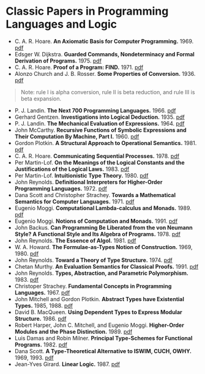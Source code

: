 # Classic Papers in Programming Languages and Logic

*   C. A. R. Hoare. **An Axiomatic Basis for Computer Programming.** 1969. [pdf][Hoare69.pdf]
*   Edsger W. Dijkstra. **Guarded Commands, Nondeterminacy and Formal Derivation of Programs.** 1975. [pdf][Dijkstra75.pdf]
*   C. A. R. Hoare. **Proof of a Program: FIND.** 1971. [pdf][Hoare71.pdf]
*   Alonzo Church and J. B. Rosser. **Some Properties of Conversion.** 1936. [pdf][ChurchRosser36.pdf]  
>    Note: rule I is alpha conversion, rule II is beta reduction, and rule III is beta expansion.

*   P. J. Landin. **The Next 700 Programming Languages.** 1966. [pdf][Landin66.pdf]
*   Gerhard Gentzen. **Investigations into Logical Deduction.** 1935. [pdf][Gentzen35.pdf]
*   P. J. Landin. **The Mechanical Evaluation of Expressions.** 1964. [pdf][Landin64.pdf]
*   John McCarthy. **Recursive Functions of Symbolic Expressions and Their Computation By Machine, Part I.** 1960. [pdf][McCarthy60.pdf]
*   Gordon Plotkin. **A Structural Approach to Operational Semantics.** 1981. [pdf][Plotkin81.pdf]
*   C. A. R. Hoare. **Communicating Sequential Processes.** 1978. [pdf][Hoare78.pdf]
*   Per Martin-Lof. **On the Meanings of the Logical Constants and the Justifications of the Logical Laws.** 1983. [pdf][Martin-Lof83.pdf]
*   Per Martin-Lof. **Intuitionistic Type Theory.** 1980. [pdf][Martin-Lof80.pdf]
*   John Reynolds. **Definitional Interpreters for Higher-Order Programming Languages.** 1972. [pdf][Reynolds72.pdf]
*   Dana Scott and Christopher Strachey. **Towards a Mathematical Semantics for Computer Languages.** 1971. [pdf][Scott71.pdf]
*   Eugenio Moggi. **Computational Lambda-calculus and Monads.** 1989. [pdf][Moggi89.pdf]
*   Eugenio Moggi. **Notions of Computation and Monads.** 1991. [pdf][Moggi91.pdf]
*   John Backus. **Can Programming Be Liberated from the von Neumann Style? A Functional Style and Its Algebra of Programs.** 1978. [pdf][Backus78.pdf]
*   John Reynolds. **The Essence of Algol.** 1981. [pdf][Reynolds81.pdf]
*   W. A. Howard. **The Formulae-as-Types Notion of Construction.** 1969, 1980. [pdf][Howard80.pdf]
*   John Reynolds. **Toward a Theory of Type Structure.** 1974. [pdf][Reynolds74.pdf]
*   Chetan Murthy. **An Evaluation Semantics for Classical Proofs.** 1991. [pdf][Murthy91.pdf]
*   John Reynolds. **Types, Abstraction, and Parametric Polymorphism.** 1983. [pdf][Reynolds83.pdf]
*   Christoper Strachey. **Fundamental Concepts in Programming Languages.** 1967. [pdf][Strachey67.pdf]
*   John Mitchell and Gordon Plotkin. **Abstract Types have Existential Types.** 1985, 1988. [pdf][MitchellPlotkin88.pdf]
*   David B. MacQueen. **Using Dependent Types to Express Modular Structure.** 1986. [pdf][MacQueen86.pdf]
*   Robert Harper, John C. Mitchell, and Eugenio Moggi. **Higher-Order Modules and the Phase Distinction.** 1989. [pdf][HarperEtal89.pdf]
*   Luis Damas and Robin Milner. **Principal Type-Schemes for Functional Programs.** 1982. [pdf][DamasMilner82.pdf]
*   Dana Scott. **A Type-Theoretical Alternative to ISWIM, CUCH, OWHY.** 1969, 1993. [pdf][Scott93.pdf]
*   Jean-Yves Girard. **Linear Logic.** 1987. [pdf][Girard87.pdf]

[Hoare69.pdf]: C-A-R-Hoare/Hoare69.pgf
[Backus78.pdf]: John-Backus/Backus78.pdf
[ChurchRosser36.pdf]: Alonzo-Church-and-J-B-Rosser/ChurchRosser36.pdf
[DamasMilner82.pdf]: Luis-Damas-and-Robin-Milner/DamasMilner82.pdf
[Dijkstra75.pdf]: Edsger-W-Dijkstra/Dijkstra75.pdf
[Gentzen35.pdf]: Gerhard-Gentzen/Gentzen35.pdf
[Girard87.pdf]: Jean-Yves-Girard/Girard87.pdf
[HarperEtal89.pdf]: Robert-Harper-John-C-Mitchell-and-Eugenio-Moggi/HarperEtal89.pdf
[Hoare69.pdf]: C-A-R-Hoare/Hoare69.pdf
[Hoare71.pdf]: C-A-R-Hoare/Hoare71.pdf
[Hoare78.pdf]: C-A-R-Hoare/Hoare78.pdf
[Howard80.pdf]: W-A-Howard/Howard80.pdf
[Landin64.pdf]: P-J-Landin/Landin64.pdf
[Landin66.pdf]: P-J-Landin/Landin66.pdf
[MacQueen86.pdf]: David-B-MacQueen/MacQueen86.pdf
[Martin-Lof80.pdf]: Martin-Lof/Martin-Lof80.pdf
[Martin-Lof83.pdf]: Martin-Lof/Martin-Lof83.pdf
[McCarthy60.pdf]: John-McCarthy/McCarthy60.pdf
[MitchellPlotkin88.pdf]: John-Mitchell-and-Gordon-Plotkin/MitchellPlotkin88.pdf
[Moggi89.pdf]: Eugenio-Moggi/Moggi89.pdf
[Moggi91.pdf]: Eugenio-Moggi/Moggi91.pdf
[Murthy91.pdf]: Chetan-Murthy/Murthy91.pdf
[Plotkin81.pdf]: Gordon-Plotkin/Plotkin81.pdf
[Reynolds72.ps]: John-Reynolds/Reynolds72.ps
[Reynolds72.pdf]: John-Reynolds/Reynolds72.pdf
[Reynolds74.pdf]: John-Reynolds/Reynolds74.pdf
[Reynolds81.ps]: John-Reynolds/Reynolds81.ps
[Reynolds81.pdf]: John-Reynolds/Reynolds81.pdf
[Reynolds83.pdf]: John-Reynolds/Reynolds83.pdf
[Scott71.pdf]: Dana-Scott-and-Christopher-Strachey/Scott71.pdf
[Scott93.pdf]: Dana-Scott/Scott93.pdf
[Strachey67.pdf]: Christoper-Strachey/Strachey67.pdf
